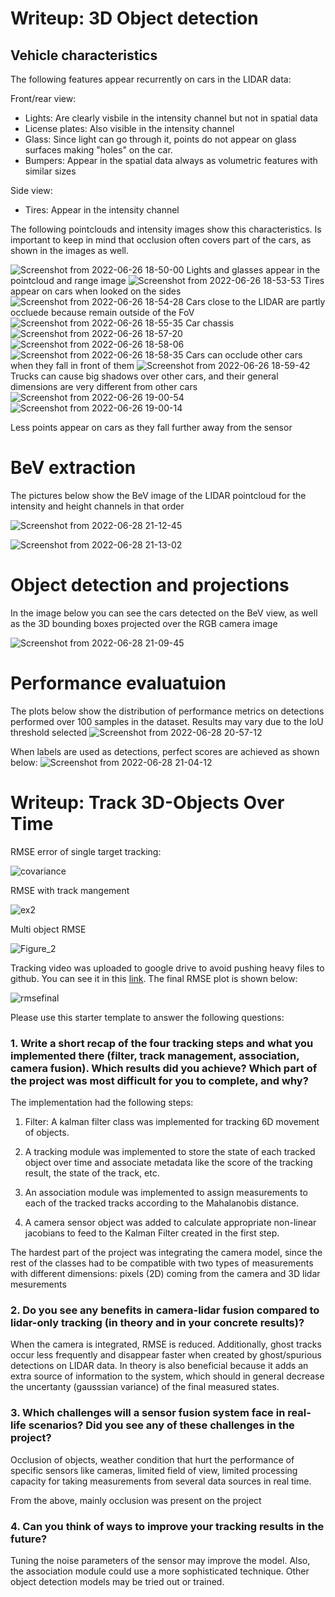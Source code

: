 # Writeup: 3D Object detection

## Vehicle characteristics

The following features appear recurrently on cars in the LIDAR data:

Front/rear view:
- Lights: Are clearly visbile in the intensity channel but not in spatial data
- License plates: Also visible in the intensity channel
- Glass: Since light can go through it, points do not appear on glass surfaces making "holes" on the car.
- Bumpers: Appear in the spatial data always as volumetric features with similar sizes

Side view:
- Tires: Appear in the intensity channel

The following pointclouds and intensity images show this characteristics. Is important to keep in mind that occlusion often covers part of the cars, as shown in the images as well.

![Screenshot from 2022-06-26 18-50-00](https://user-images.githubusercontent.com/71234974/175839520-66cd5121-6b9b-4bab-bb8a-6a4e8c655ba8.png)
Lights and glasses appear in the pointcloud and range image
![Screenshot from 2022-06-26 18-53-53](https://user-images.githubusercontent.com/71234974/175839526-595bdcad-31ed-4724-9dfd-4c79c9c2c237.png)
Tires appear on cars when looked on the sides
![Screenshot from 2022-06-26 18-54-28](https://user-images.githubusercontent.com/71234974/175839534-e28eea6f-7f9f-48a8-a536-9203d6bfae49.png)
Cars close to the LIDAR are partly occluede because remain outside of the FoV
![Screenshot from 2022-06-26 18-55-35](https://user-images.githubusercontent.com/71234974/175839539-b8d90632-07f9-4ca0-9f8c-8b6bc8517be2.png)
Car chassis
![Screenshot from 2022-06-26 18-57-20](https://user-images.githubusercontent.com/71234974/175839606-28e9dca0-981d-40eb-8f69-60aab1a81045.png)
![Screenshot from 2022-06-26 18-58-06](https://user-images.githubusercontent.com/71234974/175839615-bc9070f7-f6e2-4f86-a2d8-d06267e68140.png)
![Screenshot from 2022-06-26 18-58-35](https://user-images.githubusercontent.com/71234974/175839618-ad1aaba4-9998-4993-98a6-e247d53ed13c.png)
Cars can occlude other cars when they fall in front of them
![Screenshot from 2022-06-26 18-59-42](https://user-images.githubusercontent.com/71234974/176007351-37496c76-0647-4c22-a075-1f621f49630e.png)
Trucks can cause big shadows over other cars, and their general dimensions are very different from other cars
![Screenshot from 2022-06-26 19-00-54](https://user-images.githubusercontent.com/71234974/175839629-118cc932-c94b-4c7e-8588-d1f6572c20d9.png)
![Screenshot from 2022-06-26 19-00-14](https://user-images.githubusercontent.com/71234974/176007114-4a900d9b-c41a-4885-bb0f-15209bfdcb02.png)

Less points appear on cars as they fall further away from the sensor

# BeV extraction
The pictures below show the BeV image of the LIDAR pointcloud for the intensity and height channels in that order

![Screenshot from 2022-06-28 21-12-45](https://user-images.githubusercontent.com/71234974/176336437-2b691226-3d34-4dac-bae5-e2da021bb183.png)

![Screenshot from 2022-06-28 21-13-02](https://user-images.githubusercontent.com/71234974/176336434-0936747a-dba6-41b9-b194-7355fc585a37.png)

# Object detection and projections
In the image below you can see the cars detected on the BeV view, as well as the 3D bounding boxes projected over the RGB camera image

![Screenshot from 2022-06-28 21-09-45](https://user-images.githubusercontent.com/71234974/176335934-2260c991-a083-49b3-8b58-2458cd0e1b50.png)


# Performance evaluatuion

The plots below show the distribution of performance metrics on detections performed over 100 samples in the dataset. Results may vary due to the IoU threshold selected
![Screenshot from 2022-06-28 20-57-12](https://user-images.githubusercontent.com/71234974/176334633-3374a313-cad6-41eb-a7cc-d4d61fbbb247.png)

When labels are used as detections, perfect scores are achieved as shown below: 
![Screenshot from 2022-06-28 21-04-12](https://user-images.githubusercontent.com/71234974/176335633-cd3483ee-e09d-4d78-a4fe-4a36c3632045.png)


# Writeup: Track 3D-Objects Over Time

RMSE error of single target tracking:

![covariance](https://user-images.githubusercontent.com/71234974/178126613-d67035ee-0e04-48eb-8b7f-2a8a1c30b221.png)

RMSE with track mangement 

![ex2](https://user-images.githubusercontent.com/71234974/178127195-6a33cb30-c9f5-4caa-8d55-59265fbfdced.png)

Multi object RMSE

![Figure_2](https://user-images.githubusercontent.com/71234974/178128614-22c3841e-6f1e-4cf2-8fd4-5de67c32f2e8.png)

Tracking video was uploaded to google drive to avoid pushing heavy files to github. You can see it in this [link](https://drive.google.com/file/d/1SoQVw_RS9_CNYwROMHSt8Cv6KqURFsdf/view?usp=sharing). The final RMSE plot is shown below:

![rmsefinal](https://user-images.githubusercontent.com/71234974/178858440-eb4ad59e-dad6-4774-b692-48105704b1c0.png)


Please use this starter template to answer the following questions:

### 1. Write a short recap of the four tracking steps and what you implemented there (filter, track management, association, camera fusion). Which results did you achieve? Which part of the project was most difficult for you to complete, and why?

The implementation had the following steps:

1. Filter: A kalman filter class was implemented for tracking 6D movement of objects. 

2. A tracking module was implemented to store the state of each tracked object over time and associate metadata like the score of the tracking result, the state of the track, etc.

3. An association module was implemented to assign measurements to each of the tracked tracks according to the Mahalanobis distance.

4. A camera sensor object was added to calculate appropriate non-linear jacobians to feed to the Kalman Filter created in the first step.

The hardest part of the project was integrating the camera model, since the rest of the classes had to be compatible with two types of measurements with different dimensions: pixels (2D) coming from the camera and 3D lidar mesurements

### 2. Do you see any benefits in camera-lidar fusion compared to lidar-only tracking (in theory and in your concrete results)? 

When the camera is integrated, RMSE is reduced. Additionally, ghost tracks occur less frequently and disappear faster when created by ghost/spurious detections on LIDAR data. In theory is also beneficial because it adds an extra source of information to the system, which should in general decrease the uncertanty (gausssian variance) of the final measured states.

### 3. Which challenges will a sensor fusion system face in real-life scenarios? Did you see any of these challenges in the project?

Occlusion of objects, weather condition that hurt the performance of specific sensors like cameras, limited field of view, limited processing capacity for taking measurements from several data sources in real time.

From the above, mainly occlusion was present on the project


### 4. Can you think of ways to improve your tracking results in the future?

Tuning the noise parameters of the sensor may improve the model. Also, the association module could use a more sophisticated technique. Other object detection models may be tried out or trained.
